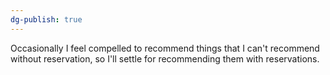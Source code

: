 ```yaml
---
dg-publish: true
---
```


Occasionally I feel compelled to recommend things that I can't recommend without reservation, so I'll settle for recommending them with reservations.